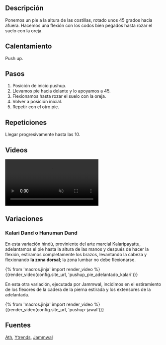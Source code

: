 ## Descripción

Ponemos un pie a la altura de las costillas, rotado unos 45 grados hacia afuera. Hacemos una flexión con los codos bien pegados hasta rozar el suelo con la oreja.

## Calentamiento

Push up.

## Pasos

1. Posición de inicio pushup.
2. Llevamos pie hacia delante y lo apoyamos a 45.
3. Flexionamos hasta rozar el suelo con la oreja.
4. Volver a posición inicial.
5. Repetir con el otro pie.

## Repeticiones

Llegar progresivamente hasta las 10.

## Videos

<video width="{{config.video.width}}" height="{{config.video.height}}" muted preload="auto" controls>
  <source src="{{config.site_url}}video/pushup_pie_adelantado.mp4" type="video/mp4">  
  Your browser does not support the video tag.
</video>

## Variaciones

### Kalari Dand o Hanuman Dand

En esta variación hindú, proviniente del arte marcial Kalaripayattu, adelantamos el pie hasta la altura de las manos y después de hacer la flexión, estiramos completamente los brazos, levantando la cabeza y flexionando **la zona dorsal**; la zona lumbar no debe flexionarse.

{% from 'macros.jinja' import render_video %}
{{render_video(config.site_url, 'pushup_pie_adelantado_kalari')}}

En esta otra variación, ejecutada por Jammwal, incidimos en el estiramiento de los flexores de la cadera de la pierna estirada y los extensores de la adelantada.

{% from 'macros.jinja' import render_video %}
{{render_video(config.site_url, 'pushup-jawal')}}

## Fuentes

[Ath](/varios/fuentes/#ath), [Ytrends](/varios/fuentes/#ytrends), [Jammwal](/varios/fuentes/#jamm)
